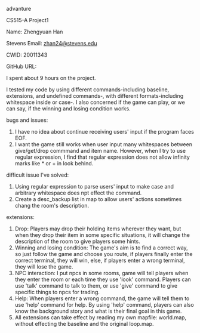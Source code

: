 advanture

CS515-A Project1

Name: Zhengyuan Han

Stevens Email: zhan24@stevens.edu

CWID: 20011343

GitHub URL: 

I spent about 9 hours on the project.

I tested my code by using different commands-including baseline, extensions, and undefined commands-, with different formats-including whitespace inside or case-. I also concerned if the game can play, or we can say, if the winning and losing condition works.

bugs and issues:

1. I have no idea about continue receiving users' input if the program faces EOF.
2. I want the game still works when user input many whitespaces between give/get/drop commmand and item name. However, when I try to use regular expression, I find that regular expression does not allow infinity marks like * or + in look behind.

difficult issue I've solved:

1. Using regular expression to parse users' input to make case and arbitrary whitespace does npt effect the command.
2. Create a desc_backup list in map to allow users' actions sometimes chang the room's description.

extensions:

1. Drop: Players may drop their holding items wherever they want, but when they drop their item in some specific situations, it will change the description of the room to give players some hints.
2. Winning and losing condition: The game's aim is to find a correct way, so just follow the game and choose you route, if players finally enter the correct terminal, they will win, else, if players enter a wrong terminal, they will lose the game.
3. NPC interaction: I put npcs in some rooms, game will tell players when they enter the room or each time they use 'look' command. Players can use 'talk' command to talk to them, or use 'give' command to give specific things to npcs for trading.
4. Help: When players enter a wrong command, the game will tell them to use 'help' command for help. By using 'help' command, players can also know the background story and what is their final goal in this game.
5. All extensions can take effect by reading my own mapfile: world.map, without effecting the baseline and the original loop.map.
